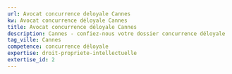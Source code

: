 ```yaml
---
url: Avocat concurrence deloyale Cannes
kw: Avocat concurrence déloyale Cannes
title: Avocat concurrence déloyale Cannes
description: Cannes - confiez-nous votre dossier concurrence déloyale
tag_ville: Cannes
competence: concurrence déloyale
expertise: droit-propriete-intellectuelle
extertise_id: 2
---
```

